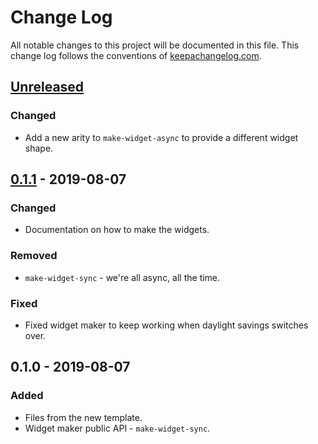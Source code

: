 # Change Log
All notable changes to this project will be documented in this file. This change log follows the conventions of [keepachangelog.com](http://keepachangelog.com/).

## [Unreleased]
### Changed
- Add a new arity to `make-widget-async` to provide a different widget shape.

## [0.1.1] - 2019-08-07
### Changed
- Documentation on how to make the widgets.

### Removed
- `make-widget-sync` - we're all async, all the time.

### Fixed
- Fixed widget maker to keep working when daylight savings switches over.

## 0.1.0 - 2019-08-07
### Added
- Files from the new template.
- Widget maker public API - `make-widget-sync`.

[Unreleased]: https://github.com/your-name/brave3dothings/compare/0.1.1...HEAD
[0.1.1]: https://github.com/your-name/brave3dothings/compare/0.1.0...0.1.1
